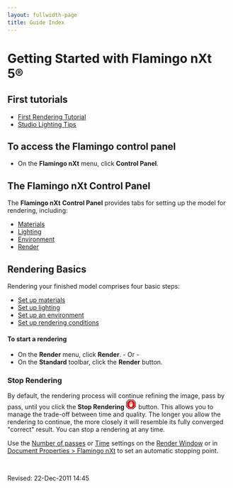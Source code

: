 ```yaml
---
layout: fullwidth-page
title: Guide Index
---
```


<!-- TODO: Links to update: "First Rendering Tutorial" and everything below "Rendering Basics" -->

# Getting Started with Flamingo nXt 5®

## First tutorials
* [First Rendering Tutorial]({{site.baseurl}}/{{page.language}}/flamingo/5/guides/getting-started-tutorial.html)
* [Studio Lighting Tips]({{site.baseurl}}/{{page.language}}/flamingo/5/guides/studio-lighting-basics.html)

## To access the Flamingo control panel
  * On the **Flamingo nXt** menu, click **Control Panel**.

## The Flamingo nXt Control Panel
The **Flamingo nXt**  **Control Panel** provides tabs for setting up the model for rendering, including:

 *  [Materials]({{site.baseurl}}/{{page.language}}/flamingo/5/help/libraries.html#material)
 *  [Lighting]({{site.baseurl}}/{{page.language}}/flamingo/5/help/lighting-tab.html)
 *  [Environment]({{site.baseurl}}/{{page.language}}/flamingo/5/help/environment-tab.html)
 *  [Render]({{site.baseurl}}/{{page.language}}/flamingo/5/help/render-tab.html)

## Rendering Basics

Rendering your finished model comprises four basic steps:

 *  [Set up materials](..\materials\materials-tab.html)
 *  [Set up lighting](../lighting/lighting-tab.html)
 *  [Set up an environment](../environment/environment-tab.html)
 *  [Set up rendering conditions](../render/render-tab.html)

#### To start a rendering

 * On the **Render** menu, click **Render**.
           - Or -
 * On the **Standard** toolbar, click the **Render** button.

### Stop Rendering


By default, the rendering process will continue refining the image, pass by pass, until you click the **Stop Rendering** ![images/stop.png](images/stop.png) button. This allows you to manage the trade-off between time and quality. The longer you allow the rendering to continue, the more closely it will resemble its fully converged &quot;correct&quot; result. You can stop a rendering at any time.


Use the [Number of passes](..\render\render-window.html#number-of-passes) or [Time](..\render\render-window.html#time) settings on the [Render Window](..\render\render-window.html) or in [Document Properties &gt; Flamingo nXt](..\render\documentproperties-flamingo.html) to set an automatic stopping point.

&#160;

Revised: 22-Dec-2011 14:45
